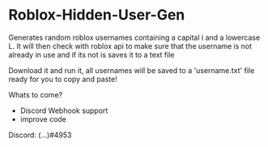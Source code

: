 # Roblox-Hidden-User-Gen
Generates random roblox usernames containing a capital i and a lowercase L. It will then check with roblox api to make sure that the username is not already in use and if its not is saves it to a text file

Download it and run it, all usernames will be saved to a 'username.txt' file ready for you to copy and paste!

Whats to come?
- Discord Webhook support
- improve code

Discord: (...)#4953
